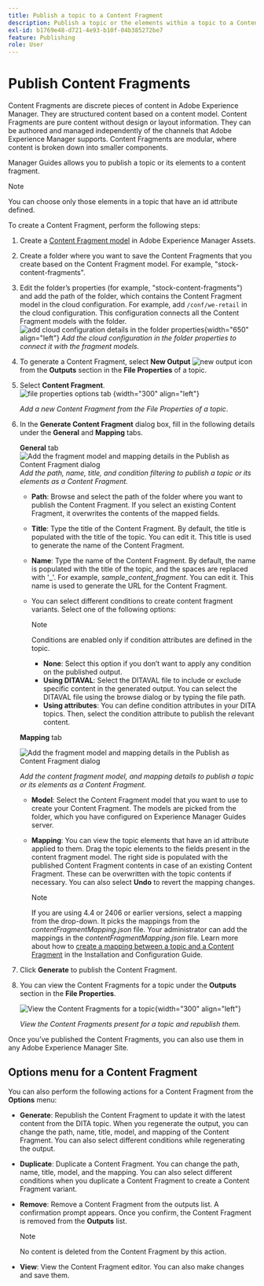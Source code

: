 ```yaml
---
title: Publish a topic to a Content Fragment
description: Publish a topic or the elements within a topic to a Content Fragment in AEM Guides.  Learn how to view the Content Fragments present for a topic and republish them.
exl-id: b1769e48-d721-4e93-b10f-04b385272be7
feature: Publishing
role: User
---
```

# Publish Content Fragments

Content Fragments are discrete pieces of content in Adobe Experience Manager. They are structured content based on a content model. Content Fragments are pure content without design or layout information. They can be authored and managed independently of the channels that Adobe Experience Manager supports. Content Fragments are modular, where content is broken down into smaller components.

Manager Guides allows you to publish a topic or its elements to a content fragment. 

>[!NOTE] 
>
>You can choose only those elements in a topic that have an id attribute  defined.


To create a Content Fragment, perform the following steps:

1. Create a [Content Fragment model](https://experienceleague.adobe.com/docs/experience-manager-65/assets/content-fragments/content-fragments-models.html?lang=en) in Adobe Experience Manager Assets. 
1. Create a folder where you want to save the Content Fragments that you create based on the Content Fragment model. For example, "stock-content-fragments". 
1. Edit the folder’s properties (for example, "stock-content-fragments") and add the path of the folder, which contains the Content Fragment model in the cloud configuration. 
For example, add `/conf/we-retail` in the cloud configuration. This configuration connects all the Content Fragment models with the folder.       
 ![add cloud configuration details in the folder properties](images/fragment-folder-cloud-configuration.png){width="650" align="left"}
       *Add the cloud configuration in the folder properties to connect it with the fragment models.* 

1. To generate a Content Fragment, select **New Output** ![new output icon](./images/Add_icon.svg) from the **Outputs** section in the **File Properties** of a topic.
1. Select **Content Fragment**.  
    ![file properties options tab](./images/file-properties-outputs-tab.png) {width="300" align="left"}

    *Add a new Content Fragment from the File Properties of a topic*.

1. In the **Generate Content Fragment** dialog box, fill in the following details under the **General** and **Mapping** tabs.
    
    **General** tab 
            ![Add the fragment model and mapping details in the Publish as Content Fragment dialog](images/generate-content-fragment.png)
        *Add the path, name, title, and condition filtering to publish a topic or its elements as a Content Fragment.*  


    * **Path**: Browse and select the path of the folder where you want to publish the Content Fragment. If you select an existing Content Fragment, it overwrites the contents of the mapped fields.
    * **Title**: Type the title of the Content Fragment. By default, the title is populated with the title of the topic. You can edit it. This title is used to generate the name of the Content Fragment.
    * **Name**: Type the name of the Content Fragment. By default, the name is populated with the title of the topic, and the spaces are replaced with '_'. For example, *sample_content_fragment*. You can edit it.  This name is used to generate the URL for the Content Fragment.

    * You can select different conditions to create content fragment variants. Select one of the following options:
        >[!NOTE] 
        > 
        > Conditions are enabled only if condition attributes are defined in the topic.
        
        * **None**: Select this option if you don’t want to apply any condition on the published output.
        * **Using DITAVAL**: Select the DITAVAL file to include or exclude specific content in the generated output. You can select the DITAVAL file using the browse dialog or by typing the file path. 
        * **Using attributes**: You can define condition attributes in your DITA topics. Then, select the condition attribute to publish the relevant content.

          
       
    


    **Mapping** tab

   ![Add the fragment model and mapping details in the Publish as Content Fragment dialog](images/content-fragment-mapping.png)

    *Add the content fragment model, and mapping details to publish a topic or its elements as a Content Fragment.*  

    * **Model**: Select the Content Fragment model that you want to use to create your Content Fragment. The models are picked from the folder, which you have configured on Experience Manager Guides server. 
    * **Mapping**: You can view the topic elements that have an id attribute applied to them. Drag the topic elements to the fields present in the content fragment model.
    The right side is populated with the published Content Fragment contents in case of an existing Content Fragment. These can be overwritten with the topic contents if necessary. You can also select **Undo** to revert the mapping changes.
    
    
        >[!NOTE]    
        >
        > If you are using 4.4 or 2406 or earlier versions, select a mapping from the drop-down. It picks the mappings from the *contentFragmentMapping.json* file.  Your administrator can add the mappings in the *contentFragmentMapping.json* file. Learn more about how to [create a mapping between a topic and a Content Fragment](../cs-install-guide/conf-content-fragment-mapping-cs.md) in the Installation and Configuration Guide. 

1. Click **Generate** to publish the Content Fragment.

1. You can view the Content Fragments for a topic under the **Outputs** section in the **File Properties**.
 
    ![View the Content Fragments for a topic](images/outputs-options-menu.png){width="300" align="left"}
       
     *View the Content Fragments present for a topic and republish them.*  


Once you’ve published the Content Fragments, you can also use them in any Adobe Experience Manager Site.




## Options menu for a Content Fragment 

You can also perform the following actions for a Content Fragment from the **Options** menu:

* **Generate**: Republish the Content Fragment to update it with the latest content from the DITA topic. When you regenerate the output, you can change the path, name, title, model, and mapping of the Content Fragment. You can also select different conditions while regenerating the output.

* **Duplicate**: Duplicate a Content Fragment. You can change the path, name, title, model, and the mapping. You can also select different conditions when you duplicate a Content Fragment to create a Content Fragment variant.

* **Remove**: Remove a Content Fragment from the outputs list. A confirmation prompt appears. Once you confirm, the Content Fragment is removed from the **Outputs** list. 

    >[!NOTE]
    >
    > No content is deleted from the Content Fragment by this action.

* **View**: View the Content Fragment editor. You can also make changes and save them.

 
